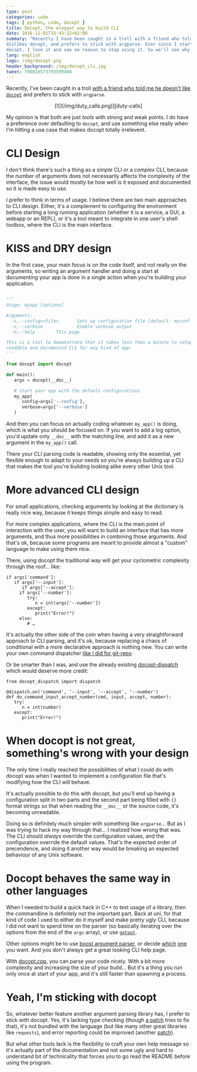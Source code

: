 ```yaml
---
type: post
categories: code
tags: [ python, code, docopt ]
title: Docopt, the elegant way to build CLI
date: 2016-11-01T15:43:22+02:00
summary: "Recently I have been caught in a troll with a friend who told me he
dislikes docopt, and prefers to stick with argparse. Ever since I started using
docopt, I love it and see no reason to stop using it. So we'll see why after the break…"
lang: english
logo: /img/docopt.png
header_background: /img/docopt_cli.jpg
tweet: 796018573793599488
---
```


Recently, I've been caught in a troll [with a friend who told me he doesn't
like `docopt`][1] and prefers to stick with `argparse`.

[1]:https://dmerej.info/blog/post/docopt-v-argparse/

<center>
[![](/img/duty_calls.png)][duty-calls]
</center>

[duty-calls]:https://www.xkcd.com/386/

My opinion is that both are just *tools* with strong and weak points. I do have
a preference over defaulting to `docopt`, and use something else really when I'm
hitting a use case that makes docopt totally irrelevent.

# CLI Design

I don't think there's such a thing as a *simple* CLI or a *complex* CLI, because the
number of arguments does not necessarily affects the complexity of the interface,
the issue would mostly be how well is it exposed and documented so it is made easy
to *use*.

I prefer to think in terms of usage. I believe there are two main approaches to
CLI design. Either, it's a complement to configuring the environment before
starting a long running application (whether it is a service, a GUI, a webapp
or an REPL), or it's a tool meant to integrate in one user's shell toolbox,
where the CLI is the main interface.

# KISS and DRY design

In the first case, your main focus is on the code itself, and not really on the
arguments, so writing an argument handler and doing a start at documenting your
app is done in a single action when you're building your application.

``` python

'''
Usage: myapp [options]

Arguments:
  -c,--config=<file>       Sets up configuration file [default: myconf.yaml]
  -v,--verbose             Enable verbose output
  -h,--help		   This page

This is a tool to demonstrate that it takes less than a minute to setup a flexible,
readable and documented CLI for any kind of app.
'''

from docopt import docopt

def main():
   args = docopt(__doc__)

   # start your app with the default configurations
   my_app(
      config=args['--config'],
      verbose=args['--verbose']
   )

```

And then you can focus on actually coding whatever `my_app()` is doing, which
is what you should be focused on. If you want to add a log option, you'd update
only `__doc__` with the matching line, and add it as a new argument in the
`my_app()` call.

There your CLI parsing code is readable, showing only the essential, yet flexible
enough to adapt to your needs so you're always building up a CLI that makes the
tool you're building looking alike every other Unix tool.

# More advanced CLI design

For small applications, checking arguments by looking at the dictionary is really
nice way, because it keeps things simple and easy to read.

For more complex applications, where the CLI is the main point of interaction with
the user, you will want to build an interface that has more arguments, and thus more
possibilities in combining those arguments. And that's ok, because some programs are
meant to provide almost a "custom" language to make using them nice.

There, using docopt the traditional way will get your cyclometric complexity through
the roof… like:

```
if args['command']:
   if args['--input']:
      if args['--accept']:
	 if args['--number']:
	    try:
	       n = int(args['--number'])
	    except:
	       print("Error!")
	 else:
	    # …
```

It's actually the other side of the coin when having a very straightforward approach
to CLI parsing, and it's ok, because replacing a chaos of conditional with a more
declarative approach is nothing new. You can write your own command dispatcher [like I did for git-repo][2]

[2]:https://github.com/guyzmo/git-repo/blob/master/git_repo/kwargparse.py

Or be smarter than I was, and use the already existing [docopt-dispatch][3] which would
deserve more credit:

```
from docopt_dispatch import dispatch

@dispatch.on('command', '--input', '--accept', '--number')
def do_command_input_accept_number(cmd, input, accept, number):
   try:
      n = int(number)
   except:
      print("Error!")
```

[3]:https://github.com/keleshev/docopt-dispatch

# When docopt is not great, something's wrong with your design

The only time I really reached the possibilities of what I could do with docopt was
when I wanted to implement a configuration file that's modifying how the CLI will
behave.

It's actually possible to do this with docopt, but you'll end up having a configuration
split in two parts and the second part being filled with `{}` format strings so that
when reading the `__doc__` or the source code, it's becoming unreadable.

Doing so is definitely much simpler with something like `argparse`… But as I was
trying to hack my way through that… I realized how wrong that was. The CLI should
*always* override the configuration values, and the configuration override the default
values. That's the expected order of precendence, and doing it another way would be
breaking an expected behaviour of any Unix software.

# Docopt behaves the same way in other languages

When I needed to build a quick hack in C++ to test usage of a library, then the
commandline is definitely not the important part. Back at uni, for that kind of
code I used to either do it myself and make pretty ugly CLI, because I did not
want to spend time on the parser (so basically iterating over the options from
the end of the `argv` array), or use [`getopt`][4].

[4]:https://www.gnu.org/savannah-checkouts/gnu/libc/manual/html_node/Getopt.html

Other options might be to use [boost argument parser][5], or decide [which][6] [one][7]
you want. And you don't always get a great looking CLI help page.

[5]:http://www.boost.org/doc/libs/1_62_0/doc/html/program_options.html
[6]:http://tclap.sourceforge.net/
[7]:http://optionparser.sourceforge.net/index.html

With [docopt.cpp][8], you can parse your code nicely. With a bit more complexity and
increasing the size of your build… But it's a thing you run only once at start of your
app, and it's still faster than spawning a process.

[8]:https://github.com/docopt/docopt.cpp

# Yeah, I'm sticking with docopt

So, whatever better feature another argument parsing library has, I prefer to stick
with docopt. Yes, it's lacking type checking (though [a patch][9] tries to fix that),
it's not bundled with the language (but like many other great libraries like `requests`),
and error reporting could be improved (another [patch][10]).

[9]:https://github.com/docopt/docopt/pull/334
[10]:https://github.com/docopt/docopt/pull/63

But what other tools lack is the flexibility to craft your own help message so it's
actually part of the documentation and not some ugly and hard to understand bit of
technicality that forces you to go read the README before using the program.




